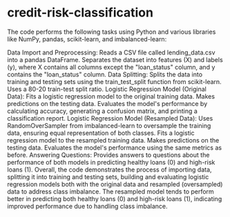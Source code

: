 # credit-risk-classification

The code performs the following tasks using Python and various libraries like NumPy, pandas, scikit-learn, and imbalanced-learn:

Data Import and Preprocessing:
Reads a CSV file called lending_data.csv into a pandas DataFrame.
Separates the dataset into features (X) and labels (y), where X contains all columns except the "loan_status" column, and y contains the "loan_status" column.
Data Splitting:
Splits the data into training and testing sets using the train_test_split function from scikit-learn.
Uses a 80-20 train-test split ratio.
Logistic Regression Model (Original Data):
Fits a logistic regression model to the original training data.
Makes predictions on the testing data.
Evaluates the model's performance by calculating accuracy, generating a confusion matrix, and printing a classification report.
Logistic Regression Model (Resampled Data):
Uses RandomOverSampler from imbalanced-learn to oversample the training data, ensuring equal representation of both classes.
Fits a logistic regression model to the resampled training data.
Makes predictions on the testing data.
Evaluates the model's performance using the same metrics as before.
Answering Questions:
Provides answers to questions about the performance of both models in predicting healthy loans (0) and high-risk loans (1).
Overall, the code demonstrates the process of importing data, splitting it into training and testing sets, building and evaluating logistic regression models both with the original data and resampled (oversampled) data to address class imbalance. The resampled model tends to perform better in predicting both healthy loans (0) and high-risk loans (1), indicating improved performance due to handling class imbalance.
